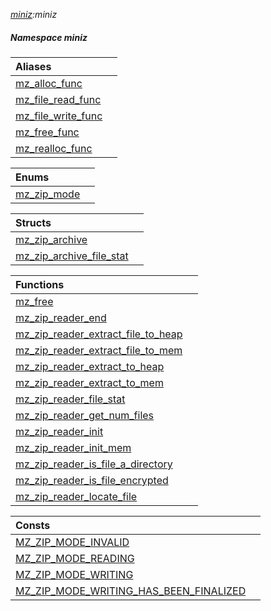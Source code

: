 _[miniz](../../modules/miniz/miniz-module.md):miniz_
##### Namespace miniz

| Aliases | |
|:---|:---|
| [mz\_alloc\_func](miniz-mz_alloc_func.md) |  |
| [mz\_file\_read\_func](miniz-mz_file_read_func.md) |  |
| [mz\_file\_write\_func](miniz-mz_file_write_func.md) |  |
| [mz\_free\_func](miniz-mz_free_func.md) |  |
| [mz\_realloc\_func](miniz-mz_realloc_func.md) |  |

| Enums | |
|:---|:---|
| [mz\_zip\_mode](miniz-mz_zip_mode.md) |  |

| Structs | |
|:---|:---|
| [mz\_zip\_archive](miniz-mz_zip_archive.md) |  |
| [mz\_zip\_archive\_file\_stat](miniz-mz_zip_archive_file_stat.md) |  |

| Functions | |
|:---|:---|
| [mz\_free](miniz-mz_free.md) |  |
| [mz\_zip\_reader\_end](miniz-mz_zip_reader_end.md) |  |
| [mz\_zip\_reader\_extract\_file\_to\_heap](miniz-mz_zip_reader_extract_file_to_heap.md) |  |
| [mz\_zip\_reader\_extract\_file\_to\_mem](miniz-mz_zip_reader_extract_file_to_mem.md) |  |
| [mz\_zip\_reader\_extract\_to\_heap](miniz-mz_zip_reader_extract_to_heap.md) |  |
| [mz\_zip\_reader\_extract\_to\_mem](miniz-mz_zip_reader_extract_to_mem.md) |  |
| [mz\_zip\_reader\_file\_stat](miniz-mz_zip_reader_file_stat.md) |  |
| [mz\_zip\_reader\_get\_num\_files](miniz-mz_zip_reader_get_num_files.md) |  |
| [mz\_zip\_reader\_init](miniz-mz_zip_reader_init.md) |  |
| [mz\_zip\_reader\_init\_mem](miniz-mz_zip_reader_init_mem.md) |  |
| [mz\_zip\_reader\_is\_file\_a\_directory](miniz-mz_zip_reader_is_file_a_directory.md) |  |
| [mz\_zip\_reader\_is\_file\_encrypted](miniz-mz_zip_reader_is_file_encrypted.md) |  |
| [mz\_zip\_reader\_locate\_file](miniz-mz_zip_reader_locate_file.md) |  |

| Consts | |
|:---|:---|
| [MZ\_ZIP\_MODE\_INVALID](miniz-mz_zip_mode_invalid.md) |  |
| [MZ\_ZIP\_MODE\_READING](miniz-mz_zip_mode_reading.md) |  |
| [MZ\_ZIP\_MODE\_WRITING](miniz-mz_zip_mode_writing.md) |  |
| [MZ\_ZIP\_MODE\_WRITING\_HAS\_BEEN\_FINALIZED](miniz-mz_zip_mode_writing_has_been_finalized.md) |  |
